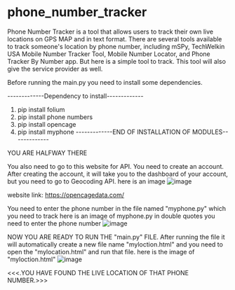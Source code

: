 # phone_number_tracker
Phone Number Tracker is a tool that allows users to track their own live locations on GPS MAP and in text format. There are several tools available to track someone's location by phone number, including mSPy, TechWelkin USA Mobile Number Tracker Tool, Mobile Number Locator, and Phone Tracker By Number app. But here is a simple tool to track. This tool will also give the service provider as well.


Before running the main.py you need to install some dependencies.

-------------Dependency to install-------------
1. pip install folium
2. pip install phone numbers
3. pip install opencage
4. pip install myphone
-------------END OF INSTALLATION OF MODULES-------------


YOU ARE HALFWAY THERE

You also need to go to this website for API. You need to create an account. After creating the account, it will take you to the dashboard of your account, but you need to go to Geocoding API.
  here is an image
      ![image](https://github.com/CodeAndDevlop/phone_number_tracker/assets/110615814/755df1fb-479a-4b94-b529-62d5dfe3de94)

  website link: https://opencagedata.com/
    

You need to enter the phone number in the file named "myphone.py" which you need to track
  here is an image of myphone.py in double quotes you need to enter the phone number
    ![image](https://github.com/CodeAndDevlop/phone_number_tracker/assets/110615814/6f80342d-d5bc-4d0a-8006-6721bab3d0fe)

NOW YOU ARE READY TO RUN THE "main.py" FILE. After running the file it will automatically create a new file name "myloction.html" and you need to open the "mylocation.html" and run that file.
  here is the image of "myloction.html"
    ![image](https://github.com/CodeAndDevlop/phone_number_tracker/assets/110615814/4a5d2351-433a-48cc-b1fc-98cdaada7462)



<<<.YOU HAVE FOUND THE LIVE LOCATION OF THAT PHONE NUMBER.>>>
